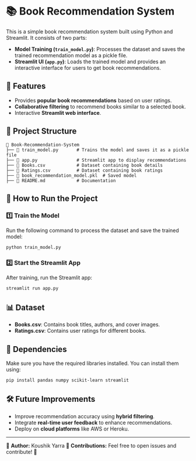# 📚 Book Recommendation System

This is a simple book recommendation system built using Python and Streamlit. It consists of two parts:
- **Model Training (`train_model.py`)**: Processes the dataset and saves the trained recommendation model as a pickle file.
- **Streamlit UI (`app.py`)**: Loads the trained model and provides an interactive interface for users to get book recommendations.

## 📌 Features
- Provides **popular book recommendations** based on user ratings.
- **Collaborative filtering** to recommend books similar to a selected book.
- Interactive **Streamlit web interface**.

## 📁 Project Structure
```
📂 Book-Recommendation-System
├── 📜 train_model.py       # Trains the model and saves it as a pickle file
├── 📜 app.py               # Streamlit app to display recommendations
├── 📜 Books.csv            # Dataset containing book details
├── 📜 Ratings.csv          # Dataset containing book ratings
├── 📜 book_recommendation_model.pkl  # Saved model
├── 📜 README.md            # Documentation
```

## 🚀 How to Run the Project

### 1️⃣ Train the Model
Run the following command to process the dataset and save the trained model:
```sh
python train_model.py
```

### 2️⃣ Start the Streamlit App
After training, run the Streamlit app:
```sh
streamlit run app.py
```

## 📊 Dataset
- **Books.csv**: Contains book titles, authors, and cover images.
- **Ratings.csv**: Contains user ratings for different books.

## 📢 Dependencies
Make sure you have the required libraries installed. You can install them using:
```sh
pip install pandas numpy scikit-learn streamlit
```

## 🛠 Future Improvements
- Improve recommendation accuracy using **hybrid filtering**.
- Integrate **real-time user feedback** to enhance recommendations.
- Deploy on **cloud platforms** like AWS or Heroku.

---
📌 **Author:** Koushik Yarra
📌 **Contributions:** Feel free to open issues and contribute! 🚀
